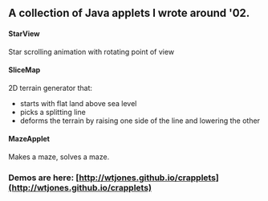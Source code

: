 ## A collection of Java applets I wrote around '02.

#### StarView ####

Star scrolling animation with rotating point of view

#### SliceMap

2D terrain generator that:

- starts with flat land above sea level
- picks a splitting line
- deforms the terrain by raising one side of the line and lowering the other

#### MazeApplet

Makes a maze, solves a maze.

### Demos are here: [http://wtjones.github.io/crapplets](http://wtjones.github.io/crapplets)
